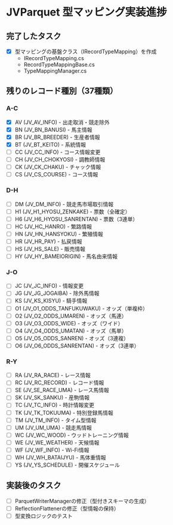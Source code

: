 # JVParquet 型マッピング実装進捗

## 完了したタスク
- [x] 型マッピングの基盤クラス（IRecordTypeMapping）を作成
  - IRecordTypeMapping.cs
  - RecordTypeMappingBase.cs
  - TypeMappingManager.cs

## 残りのレコード種別（37種類）

### A-C
- [x] AV (JV_AV_INFO) - 出走取消・競走除外
- [x] BN (JV_BN_BANUSI) - 馬主情報
- [x] BR (JV_BR_BREEDER) - 生産者情報
- [x] BT (JV_BT_KEITO) - 系統情報
- [ ] CC (JV_CC_INFO) - コース情報変更
- [ ] CH (JV_CH_CHOKYOSI) - 調教師情報
- [ ] CK (JV_CK_CHAKU) - チャック情報
- [ ] CS (JV_CS_COURSE) - コース情報

### D-H
- [ ] DM (JV_DM_INFO) - 競走馬市場取引情報
- [ ] H1 (JV_H1_HYOSU_ZENKAKE) - 票数（全確定）
- [ ] H6 (JV_H6_HYOSU_SANRENTAN) - 票数（3連単）
- [ ] HC (JV_HC_HANRO) - 繁路情報
- [ ] HN (JV_HN_HANSYOKU) - 繁殖情報
- [ ] HR (JV_HR_PAY) - 払戻情報
- [ ] HS (JV_HS_SALE) - 販売情報
- [ ] HY (JV_HY_BAMEIORIGIN) - 馬名由来情報

### J-O
- [ ] JC (JV_JC_INFO) - 情報変更
- [ ] JG (JV_JG_JOGAIBA) - 除外馬情報
- [ ] KS (JV_KS_KISYU) - 騎手情報
- [ ] O1 (JV_O1_ODDS_TANFUKUWAKU) - オッズ（単複枠）
- [ ] O2 (JV_O2_ODDS_UMAREN) - オッズ（馬連）
- [ ] O3 (JV_O3_ODDS_WIDE) - オッズ（ワイド）
- [ ] O4 (JV_O4_ODDS_UMATAN) - オッズ（馬単）
- [ ] O5 (JV_O5_ODDS_SANREN) - オッズ（3連複）
- [ ] O6 (JV_O6_ODDS_SANRENTAN) - オッズ（3連単）

### R-Y
- [ ] RA (JV_RA_RACE) - レース情報
- [ ] RC (JV_RC_RECORD) - レコード情報
- [ ] SE (JV_SE_RACE_UMA) - レース馬情報
- [ ] SK (JV_SK_SANKU) - 産駒情報
- [ ] TC (JV_TC_INFO) - 時計情報変更
- [ ] TK (JV_TK_TOKUUMA) - 特別登録馬情報
- [ ] TM (JV_TM_INFO) - タイム型情報
- [ ] UM (JV_UM_UMA) - 競走馬情報
- [ ] WC (JV_WC_WOOD) - ウッドトレーニング情報
- [ ] WE (JV_WE_WEATHER) - 天候情報
- [ ] WF (JV_WF_INFO) - Wi-Fi情報
- [ ] WH (JV_WH_BATAIJYU) - 馬体重情報
- [ ] YS (JV_YS_SCHEDULE) - 開催スケジュール

## 実装後のタスク
- [ ] ParquetWriterManagerの修正（型付きスキーマの生成）
- [ ] ReflectionFlattenerの修正（型情報の保持）
- [ ] 型変換ロジックのテスト